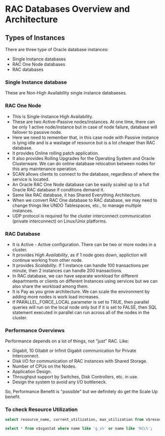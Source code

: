 # RAC Databases Overview and Architecture

## Types of Instances

There are three type of Oracle database instances:
* Single Instance databases
* RAC One Node databases
* RAC databases

### Single Instance database

These are Non-High Availability single instance databaeses.

### RAC One Node

* This is Single-Instance High Availability.
* These are two Active-Passive nodes/instances. At one time, there can be only 1 active node/instance but in case of node failure, database will failover to passive node. 
* Here we need to remember that, in this case node with Passive instance is lying idle and is a wastage of resource but is a lot cheaper than RAC database.
* It provides Online rolling patch application.
* It also provides Rolling Upgrades for the Operating System and Oracle Clusterware. We can do online database relocation between nodes for this any maintenance operation.
* SCAN allows clients to connect to the database, regardless of where the service is located.
* An Oracle RAC One Node database can be easily scaled up to a full Oracle RAC database if conditions demand it.
* Same like RAC database, it has Shared Everything Architecture.
* When we convert RAC One database to RAC database, we may need to change things like UNDO Tablespaces, etc., to manage multiple instances.
* UDP protocol is required for the cluster interconnect communication (private interconnect) on Linux/Unix platforms.

### RAC Database

* It is Active - Active configuration. There can be two or more nodes in a cluster.
* It provides *High Availability*, as if 1 node goes down, appliction will continue working from other node.
* It provides *Scalability*. If 1 instance can handle 100 transactions per minute, then 2 instances can handle 200 transactions.
* In RAC database, we can have separate workload for different departments or clients on different Instances using services but we can also share the workload among them.
* It is Pay as you grow architecture. We can scale the environment by adding more nodes is work load increases.
* If PARALLEL_FORCE_LOCAL parameter is set to TRUE, then parallel queries will run on the local node only but if it is set to FALSE, then SQL statement executed in parallel can run across all of the nodes in the cluster.

### Performance Overviews

Performance depends on a lot of things, not "just" RAC. Like:

* Gigabit, 10 Gitabit or Infinit Gigabit communication for Private Interconnect.
* Disk I/O for communication of RAC instances with Shared Storage.
* Number of CPUs on the Nodes.
* Application Design.
* Throughput support by Switches, Disk Controllers, etc. in use.
* Design the system to avoid any I/O bottleneck.

So, Performance Benefit is "possible" but we definitely do get the Scale Up benefit.

### To check Resource Utilization

```sql
select resource_name, current_utilization, max_utilization from v$resource_limit where resource_name like 'g%s_%';

select * from v$sgastat where name like 'g_s%' or name like 'KCL%';
```
